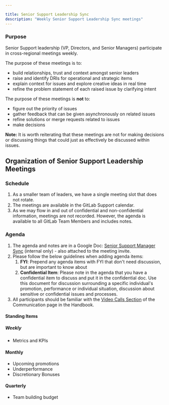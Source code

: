 ```yaml
---

title: Senior Support Leadership Sync
description: "Weekly Senior Support Leadership Sync meetings"
---
```


### Purpose

Senior Support leadership (VP, Directors, and Senior Managers) participate in cross-regional meetings weekly.

The purpose of these meetings is to:

- build relationships, trust and context amongst senior leaders
- raise and identify DRIs for operational and strategic items
- explain context for issues and explore creative ideas in real time
- refine the problem statement of each raised issue by clarifying intent

The purpose of these meetings is **not** to:

- figure out the priority of issues
- gather feedback that can be given asynchronously on related issues
- refine solutions or merge requests related to issues
- make decisions

**Note:** It is worth reiterating that these meetings are not for making decisions or discussing things that could just as effectively be discussed within issues.

## Organization of Senior Support Leadership Meetings

### Schedule

1. As a smaller team of leaders, we have a single meeting slot that does not rotate.
1. The meetings are available in the GitLab Support calendar.
1. As we may flow in and out of confidential and non-confidential information, meetings are not recorded. However, the agenda is available to all GitLab Team Members and includes notes.

### Agenda

1. The agenda and notes are in a Google Doc: [Senior Support Manager Sync](https://drive.google.com/drive/search?q=Senior%20Support%20Manger%20Sync) (internal only) - also attached to the meeting invite.
1. Please follow the below guidelines when adding agenda items:
   1. **FYI**: Prepend any agenda items with FYI that don't need discussion, but are important to know about
   1. **Confidential Item**: Please note in the agenda that you have a confidential item to discuss and put it in the confidential doc. Use this document for discussion surrounding a specific individual's promotion, performance or individual situation, discussion about sensitive or confidential issues and processes.
1. All participants should be familiar with the [Video Calls Section](/handbook/communication/#video-calls) of the Communication page in the Handbook.

#### Standing Items

##### Weekly

- Metrics and KPIs

#### Monthly

- Upcoming promotions
- Underperformance
- Discretionary Bonuses

#### Quarterly

- Team building budget
